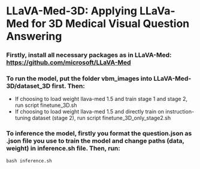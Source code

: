 # LLaVA-Med-3D: Applying LLaVa-Med for 3D Medical Visual Question Answering

### Firstly, install all necessary packages as in LLaVA-Med: https://github.com/microsoft/LLaVA-Med

### To run the model, put the folder vbm_images into LLaVA-Med-3D/dataset_3D first. Then:

- If choosing to load weight llava-med 1.5 and train stage 1 and stage 2, run script finetune_3D.sh
- If choosing to load weight llava-med 1.5 and directly train on instruction-tuning dataset (stage 2), run script finetune_3D_only_stage2.sh

### To inference the model, firstly you format the question.json as .json file you use to train the model and change paths (data, weight) in inference.sh file. Then, run:
```Shell
bash inference.sh
```